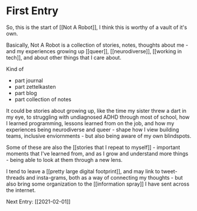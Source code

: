 # First Entry 

So, this is the start of [[Not A Robot]], I think this is worthy of a vault of it's own.

Basically, Not A Robot is a collection of stories, notes, thoughts about me - and my experiences growing up [[queer]], [[neurodiverse]], [[working in tech]], and about other things that I care about.

Kind of
- part journal
- part zettelkasten
- part blog
- part collection of notes

It could be stories about growing up, like the time my sister threw a dart in my eye, to struggling with undiagnosed ADHD through most of school,  how I learned programming, lessons learned from on the job, and how my experiences being neurodiverse and queer - shape how I view building teams, inclusive enviornments - but also being aware of my own blindspots.

Some of these are also the [[stories that I repeat to myself]] - important moments that I've learned from, and as I grow and understand more things - being able to look at them through a new lens. 

I tend to leave a [[pretty large digital footprint]], and may link to tweet-threads and insta-grams, both as a way of connecting my thoughts - but also bring some organization to the [[information spray]] I have sent across the internet.

Next Entry: [[2021-02-01]]
